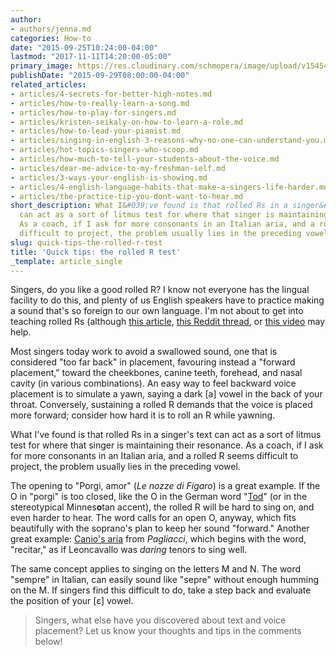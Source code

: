 ```yaml
---
author:
- authors/jenna.md
categories: How-to
date: "2015-09-25T10:24:00-04:00"
lastmod: "2017-11-11T14:20:00-05:00"
primary_image: https://res.cloudinary.com/schmopera/image/upload/v1545409169/media/webhook-uploads/1510428033601/2017-11-11---rolled-R.jpg.jpg
publishDate: "2015-09-29T08:00:00-04:00"
related_articles:
- articles/4-secrets-for-better-high-notes.md
- articles/how-to-really-learn-a-song.md
- articles/how-to-play-for-singers.md
- articles/kristen-seikaly-on-how-to-learn-a-role.md
- articles/how-to-lead-your-pianist.md
- articles/singing-in-english-3-reasons-why-no-one-can-understand-you.md
- articles/hot-topics-singers-who-scoop.md
- articles/how-much-to-tell-your-students-about-the-voice.md
- articles/dear-me-advice-to-my-freshman-self.md
- articles/3-ways-your-english-is-showing.md
- articles/4-english-language-habits-that-make-a-singers-life-harder.md
- articles/the-practice-tip-you-dont-want-to-hear.md
short_description: What I&#039;ve found is that rolled Rs in a singer&#039;s text
  can act as a sort of litmus test for where that singer is maintaining their resonance.
  As a coach, if I ask for more consonants in an Italian aria, and a rolled R seems
  difficult to project, the problem usually lies in the preceding vowel.
slug: quick-tips-the-rolled-r-test
title: 'Quick tips: the rolled R test'
_template: article_single
---
```


Singers, do you like a good rolled R? I know not everyone has the lingual facility to do this, and plenty of us English speakers have to practice making a sound that's so foreign to our own language. I'm not about to get into teaching rolled Rs (although [this article](http://www.trevorhuxham.com/2014/02/10-tips-for-rolling-spanish-r.html), [this Reddit thread](https://www.reddit.com/r/linguistics/comments/15l3tm/please_help_me_roll_my_rs_my_life_depends_on_this/), or [this video](https://www.youtube.com/watch?v=cjoOD8SVhos) may help.

Most singers today work to avoid a swallowed sound, one that is considered "too far back" in placement, favouring instead a "forward placement," toward the cheekbones, canine teeth, forehead, and nasal cavity (in various combinations). An easy way to feel backward voice placement is to simulate a yawn, saying a dark [a] vowel in the back of your throat. Conversely, sustaining a rolled R demands that the voice is placed more forward; consider how hard it is to roll an R while yawning.

What I've found is that rolled Rs in a singer's text can act as a sort of litmus test for where that singer is maintaining their resonance. As a coach, if I ask for more consonants in an Italian aria, and a rolled R seems difficult to project, the problem usually lies in the preceding vowel. 

The opening to "Porgi, amor" (*Le nozze di Figaro*) is a great example. If the O in "porgi" is too closed, like the O in the German word "[Tod](https://en.wiktionary.org/wiki/Tod)" (or in the stereotypical Minnes**o**tan accent), the rolled R will be hard to sing on, and even harder to hear. The word calls for an open O, anyway, which fits beautifully with the soprano's plan to keep her sound "forward." Another great example: [Canio's aria](https://www.youtube.com/watch?v=-kbi1EMcD3E) from *Pagliacci*, which begins with the word, "recitar," as if Leoncavallo was *daring* tenors to sing well.

The same concept applies to singing on the letters M and N. The word "sempre" in Italian, can easily sound like "sepre" without enough humming on the M. If singers find this difficult to do, take a step back and evaluate the position of your [ɛ] vowel.

>Singers, what else have you discovered about text and voice placement? Let us know your thoughts and tips in the comments below!
